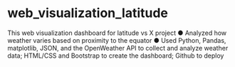 # web_visualization_latitude
This web visualization dashboard for latitude vs X project
●	Analyzed how weather varies based on proximity to the equator
●	Used Python, Pandas, matplotlib, JSON, and the OpenWeather API to collect and analyze weather data; HTML/CSS and Bootstrap to create the dashboard; Github to deploy
